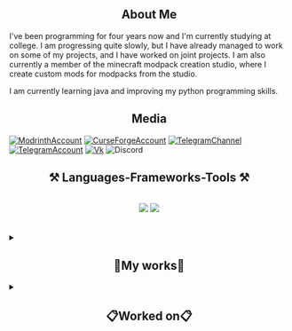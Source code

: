 <h2 align="center"> About Me </h2>
<p>I've been programming for four years now and I'm currently studying at college. I am progressing quite slowly, but I have already managed to work on some of my projects, and I have worked on joint projects. I am also currently a member of the minecraft modpack creation studio, where I create custom mods for modpacks from the studio.

I am currently learning java and improving my python programming skills.</p>



<h2 align="center"> Media </h2>




[![ModrinthAccount](https://img.shields.io/badge/xMintTea-101010?style=for-the-badge&logo=modrinth&logoSize=100)](https://modrinth.com/user/xMintTea)
[![CurseForgeAccount](https://img.shields.io/badge/xMintTea-101010?style=for-the-badge&logo=CurseForge&logoSize=100)](https://www.curseforge.com/members/xminttea/projects)
[![TelegramChannel](https://img.shields.io/badge/</Mint>-101010?style=for-the-badge&logo=telegram&logoSize=100)](https://t.me/MintCode)
[![TelegramAccount](https://img.shields.io/badge/xMintTea-101010?style=for-the-badge&logo=telegram&logoSize=100)](https://t.me/xMintTea)
[![Vk](https://img.shields.io/badge/xMintTea-101010?style=for-the-badge&logo=vk&logoColor=0077FF)](https://vk.com/id392323457)
![Discord](https://img.shields.io/badge/xmint__tea-222222?style=for-the-badge&logo=discord&logoSize=100)







<h2 align="center">⚒️ Languages-Frameworks-Tools ⚒️</h2>
<br/>
<div align="center">
    <img src="https://skillicons.dev/icons?i=,vscode,idea,visualstudio,obsidian" />
    <img src="https://skillicons.dev/icons?i=python,html,css,javascript,java,cs" /><br>
</div>

<br>
<br>

<details>
<summary><h2 align="center"> 💼My works💼 </h2></summary>
<br>




## Skint Mod
<img src="https://media.forgecdn.net/avatars/thumbnails/879/571/256/256/638307335706011279.png" width="300px"></img>


### Download:
- **[Minecraft Inside (RU)](https://minecraft-inside.ru/mods/169589-skint-golos-vremeni.html)**
- **[CurseForge (EN)](https://www.curseforge.com/minecraft/mc-mods/skint-for-minecraft)**

<br>

## Engraving Table
<img src="https://cdn.modrinth.com/data/BKZelr2j/1bc4834b5523f38ea1093bc0067f405cb8bc6cd4_96.webp" width="300px"></img>

### Download
- **[Minecraft Inside (RU)](https://minecraft-inside.ru/mods/177602-engraving-table.html)**
- **[Modrinth (EN)](https://modrinth.com/mod/engraving-table)**

<br>


</details>


<details>
<summary><h2 align="center"> 📋Worked on📋 </h2></summary>
<br>

## [Desiderium](https://desiderium.ru/) modpack by [Saudade Studio](https://saudade-studio.ru/)
<img src="https://content.storage.clo.ru/modpacks/Desiderium.png">


<br>

## [Endforia](https://boosty.to/rein1_modpacks/posts/368be88f-fcc2-45f2-8bd3-c5e57c69587c?share=post_link) modpack by [Eternal Time Studio](https://saudade-studio.ru/)
<img src="https://sun9-21.userapi.com/impg/9S-hpkWg3FexdrKzerYns-AaPNEGyXPpteqX4A/RAlIJpEzWyI.jpg?size=1280x720&quality=95&sign=90931f395b958a58048fcff1b89ff053&type=album">

</details>